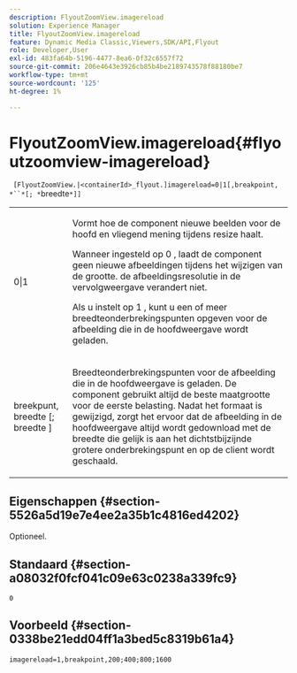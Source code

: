 ```yaml
---
description: FlyoutZoomView.imagereload
solution: Experience Manager
title: FlyoutZoomView.imagereload
feature: Dynamic Media Classic,Viewers,SDK/API,Flyout
role: Developer,User
exl-id: 483fa64b-5196-4477-8ea6-0f32c6557f72
source-git-commit: 206e4643e3926cb85b4be2189743578f88180be7
workflow-type: tm+mt
source-wordcount: '125'
ht-degree: 1%

---
```


# FlyoutZoomView.imagereload{#flyoutzoomview-imagereload}

` [FlyoutZoomView.|<containerId>_flyout.]imagereload=0|1[,breakpoint, *``*[; *`breedte`*]]`

<table id="table_42CA0074AD7C4F0D9FC81E9FCB0591C0"> 
 <tbody> 
  <tr> 
   <td colname="col1"> <p> <span class="codeph"> 0|1  </span> </p> </td> 
   <td colname="col2"> <p> Vormt hoe de component nieuwe beelden voor de hoofd en vliegend mening tijdens resize haalt. </p> <p>Wanneer ingesteld op <span class="codeph"> 0 </span>, laadt de component geen nieuwe afbeeldingen tijdens het wijzigen van de grootte. de afbeeldingsresolutie in de vervolgweergave verandert niet. </p> <p>Als u instelt op <span class="codeph"> 1 </span>, kunt u een of meer breedteonderbrekingspunten opgeven voor de afbeelding die in de hoofdweergave wordt geladen. </p> </td> 
  </tr> 
  <tr> 
   <td colname="col1"> <p> <span class="codeph"> breekpunt,  <span class="varname"> breedte  </span>[;  <span class="varname"> breedte  </span>]  </span> </p> </td> 
   <td colname="col2"> <p> Breedteonderbrekingspunten voor de afbeelding die in de hoofdweergave is geladen. De component gebruikt altijd de beste maatgrootte voor de eerste belasting. Nadat het formaat is gewijzigd, zorgt het ervoor dat de afbeelding in de hoofdweergave altijd wordt gedownload met de breedte die gelijk is aan het dichtstbijzijnde grotere onderbrekingspunt en op de client wordt geschaald. </p> </td> 
  </tr> 
 </tbody> 
</table>

## Eigenschappen {#section-5526a5d19e7e4ee2a35b1c4816ed4202}

Optioneel.

## Standaard {#section-a08032f0fcf041c09e63c0238a339fc9}

`0`

## Voorbeeld {#section-0338be21edd04ff1a3bed5c8319b61a4}

`imagereload=1,breakpoint,200;400;800;1600`
